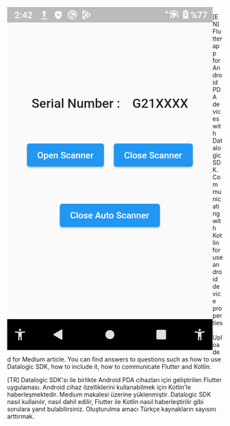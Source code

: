 


<img align="left" src="https://github.com/Grkmzdmr/DatalogicSDKFlutterProject/blob/my-new-branch/datalogic_sdk_project/assets/images/screen.png"  title="ScreenShot" >


[EN]
Flutter app for Android PDA devices with Datalogic SDK. Communicating with Kotlin for use android device properties.
Uploaded for Medium article. You can find answers to questions such as how to use Datalogic SDK, how to include it, how to communicate Flutter and Kotlin.




[TR]
Datalogic SDK'sı ile birlikte Android PDA cihazları için geliştirilen Flutter uygulaması. Android cihaz özelliklerini kullanabilmek için Kotlin'le haberleşmektedir. 
Medium makalesi üzerine yüklenmiştir. Datalogic SDK nasıl kullanılır, nasıl dahil edilir, Flutter ile Kotlin nasıl haberleştirilir gibi sorulara yanıt bulabilirsiniz.
Oluşturulma amacı Türkçe kaynakların sayısını arttırmak.

